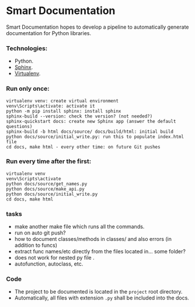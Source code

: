 # Smart Documentation

Smart Documentation hopes to develop a pipeline to automatically generate documentation for Python libraries.

### Technologies:

- Python.
- [Sphinx]().
- [Virtualenv]().

### Run only once:

```
virtualenv venv: create virtual environment
venv\Scripts\activate: activate it
python -m pip install sphinx: install sphinx
sphinx-build --version: check the version? (not needed?)
sphinx-quickstart docs: create new Sphinx app (answer the default questions)
sphinx-build -b html docs/source/ docs/build/html: initial build
python docs/source/initial_write.py: run this to populate index.html file
cd docs, make html - every other time: on future Git pushes
```

### Run every time after the first:

```
virtualenv venv
venv\Scripts\activate
python docs/source/get_names.py
python docs/source/make_api.py
python docs/source/initial_write.py
cd docs, make html
```

### tasks

- make another make file which runs all the commands.
- run on auto git push?
- how to document classes/methods in classes/ and also errors (in addition to funcs)
- extract func names/etc directly from the files located in... some folder?
- does not work for nested py file .
- autofunction, autoclass, etc.

### Code

- The project to be documented is located in the `project` root directory.
- Automatically, all files with extension `.py` shall be included into the docs.
